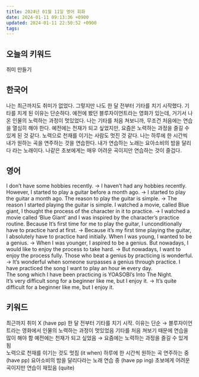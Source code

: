 ```yaml
---
title: 2024년 01월 11일 영어 회화
date: 2024-01-11 09:13:36 +0900
updated: 2024-01-11 22:50:52 +0900
tags: 
---
```


## 오늘의 키워드

취미 만들기

## 한국어

나는 최근까지도 취미가 없었다. 그렇지만 나도 한 달 전부터 기타를 치기 시작했다. 기타를 치게 된 이유는 단순하다. 예전에 봤던 블루자이언트라는 영화가 있는데, 거기서 나온 인물의 노력하는 과정이 멋있었다. 나는 기타를 처음 쳐보니까, 무조건 처음에는 연습을 열심히 해야 한다. 예전에는 천재가 되고 싶었지만, 요즘은 노력하는 과정을 즐길 수 있게 된 것 같다. 노력으로 천재를 이기는 사람도 멋진 것 같다. 
나는 하루에 한 시간씩 내가 원하는 곡을 연주하는 것을 연습한다. 내가 연습하는 노래는 요아소비의 밤을 달리다 라는 노래이다. 나같은 초보에게는 매우 어려운 곡이지만 연습하는 것이 즐겁다.

## 영어

I don’t have some hobbies recently. → I haven’t had any hobbies recently. 
However, I started to play a guitar before a month ago. → I started to play the guitar a month ago. 
The reason to play the guitar is simple. → The reason I started playing the guitar is simple.
I watched a movie, called Blue giant, I thought the process of the character in it to practice. → I watched a movie called ‘Blue Giant’ and I was inspired by the character’s practice routine.
Because It’s first time for me to play the guitar, I unconditionally have to practice hard at first. → Because it’s my first time playing the guitar, I absolutely have to practice hard initially. 
When I was young, I wanted to be a genius. → When I was younger, I aspired to be a genius.
But nowadays, I would like to enjoy the process to take hard. → But nowadays, I want to enjoy the process fully. 
Those who beat a genius by practicing is wonderful. → It’s wonderful when someone surpasses a genius through practice. 
I have practiced the song I want to play an hour ~~in~~ every day.   
The song which I have been practicing is YOASOBI’s Into The Night.  
It’s very difficult song for a beginner like me, but I enjoy it. → It’s quite difficult for a beginner like me, but I enjoy it. 

## 키워드

최근까지 취미 X (have pp)
한 달 전부터 기타를 치기 시작. 
이유는 단순 → 블루자이언트라는 영화에서 인물의 노력하는 과정이 멋있었음
기타를 처음 쳐보기 때문에 연습을 많이 해야 함
예전에는 천재가 되고 싶었음 → 요즘에는 노력하는 과정을 즐길 수 있게 됨  
노력으로 천재를 이기는 것도 멋짐  (it when)
하루에 한 시간씩 원하는 곡 연주하는 중  (have pp)
요아소비의 밤을 달리다라는 노래 연습 중  (have pp ing)
초보에게 어려운 곡이지만 연습이 재밌음 (quite)
